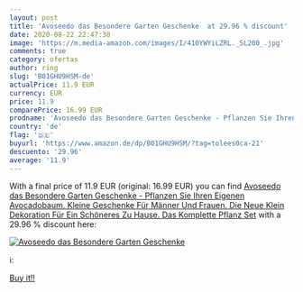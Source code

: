 ```yaml
---
layout: post
title: 'Avoseedo das Besondere Garten Geschenke  at 29.96 % discount'
date: 2020-08-22 22:47:38
image: 'https://m.media-amazon.com/images/I/41OYWYiLZRL._SL200_.jpg'
comments: true
category: ofertas
author: ring
slug: 'B01GHU9HSM-de'
actualPrice: 11.9 EUR
currency: EUR
price: 11.9
comparePrice: 16.99 EUR
prodname: 'Avoseedo das Besondere Garten Geschenke - Pflanzen Sie Ihren Eigenen Avocadobaum. Kleine Geschenke Für Männer Und Frauen. Die Neue Klein Dekoration Für Ein Schöneres Zu Hause. Das Komplette Pflanz Set'
country: 'de'
flag: '🇩🇪'
buyurl: 'https://www.amazon.de/dp/B01GHU9HSM/?tag=tolees0ca-21'
descuento: '29.96'
average: '11.9'
---
```


With a final price of 11.9 EUR (original: 16.99 EUR) you can find [Avoseedo das Besondere Garten Geschenke - Pflanzen Sie Ihren Eigenen Avocadobaum. Kleine Geschenke Für Männer Und Frauen. Die Neue Klein Dekoration Für Ein Schöneres Zu Hause. Das Komplette Pflanz Set](https://www.amazon.de/dp/B01GHU9HSM/?tag=tolees0ca-21) with a  29.96 % discount here:

[![Avoseedo das Besondere Garten Geschenke ](https://m.media-amazon.com/images/I/41OYWYiLZRL._SL200_.jpg)](https://www.amazon.de/dp/B01GHU9HSM/?tag=tolees0ca-21)

ℹ️:


[Buy it!!](https://www.amazon.de/dp/B01GHU9HSM/?tag=tolees0ca-21)
